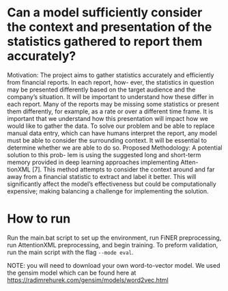 # Can a model sufficiently consider the context and presentation of the statistics gathered to report them accurately?
Motivation: The project aims to gather statistics accurately and efficiently from financial reports. In each report, how-
ever, the statistics in question may be presented differently based on the target audience and the company’s situation.
It will be important to understand how these differ in each report. Many of the reports may be missing some statistics
or present them differently, for example, as a rate or over a different time frame. It is important that we understand how
this presentation will impact how we would like to gather the data. To solve our problem and be able to replace manual
data entry, which can have humans interpret the report, any model must be able to consider the surrounding context. It
will be essential to determine whether we are able to do so. Proposed Methodology: A potential solution to this prob-
lem is using the suggested long and short-term memory provided in deep learning approaches implementing Atten-
tionXML [7]. This method attempts to consider the context around and far away from a financial statistic to extract and
label it better. This will significantly affect the model’s effectiveness but could be computationally expensive; making
balancing a challenge for implementing the solution.

# How to run
Run the main.bat script to set up the environment, run FiNER preprocessing, run AttentionXML preprocessing, and begin training. 
To preform validation, run the main script with the flag `--mode eval`.

NOTE: you will need to download your own word-to-vector model. We used the gensim model which can be found here at https://radimrehurek.com/gensim/models/word2vec.html 